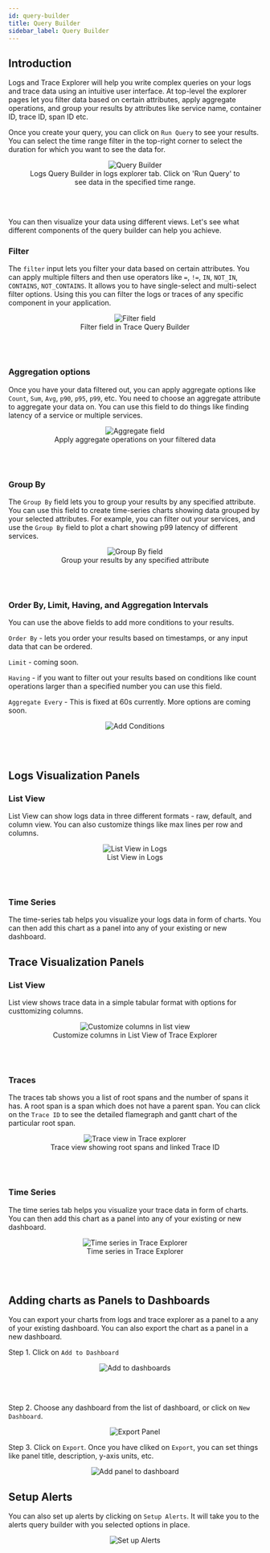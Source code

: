 ```yaml
---
id: query-builder
title: Query Builder
sidebar_label: Query Builder
---
```


## Introduction

Logs and Trace Explorer will help you write complex queries on your logs and trace data using an intuitive user interface. At top-level the explorer pages let you filter data based on certain attributes, apply aggregate operations, and group your results by attributes like service name, container ID, trace ID, span ID etc.

Once you create your query, you can click on `Run Query` to see your results. You can select the time range filter in the top-right corner to select the duration for which you want to see the data for.

<figure data-zoomable align='center'>
    <img src="/img/docs/query-builder/query_builder_hero.png" alt="Query Builder"/>
    <figcaption>Logs Query Builder in logs explorer tab. Click on 'Run Query' to see data in the specified time range.</figcaption>
</figure>

<br></br>

You can then visualize your data using different views. Let's see what different components of the query builder can help you achieve.

### Filter

The `filter` input lets you filter your data based on certain attributes. You can apply multiple filters and then use operators like `=`, `!=`, `IN`, `NOT_IN`, `CONTAINS`, `NOT_CONTAINS`. It allows you to have single-select and multi-select filter options. Using this you can filter the logs or traces of any specific component in your application.

<figure data-zoomable align='center'>
    <img src="/img/docs/query-builder/filter_field.png" alt="Filter field"/>
    <figcaption>Filter field in Trace Query Builder</figcaption>
</figure>

<br></br>

### Aggregation options

Once you have your data filtered out, you can apply aggregate options like `Count`, `Sum`, `Avg`, `p90`, `p95`, `p99`, etc. You need to choose an aggregate attribute to aggregate your data on. You can use this field to do things like finding latency of a service or multiple services. 

<figure data-zoomable align='center'>
    <img src="/img/docs/query-builder/aggregate_field.png" alt="Aggregate field"/>
    <figcaption>Apply aggregate operations on your filtered data</figcaption>
</figure>

<br></br>

### Group By

The `Group By` field lets you to group your results by any specified attribute. You can use this field to create time-series charts showing data grouped by your selected attributes. For example, you can filter out your services, and use the `Group By` field to plot a chart showing p99 latency of different services.

<figure data-zoomable align='center'>
    <img src="/img/docs/query-builder/group_by_field.png" alt="Group By field"/>
    <figcaption> Group your results by any specified attribute</figcaption>
</figure>

<br></br>


### Order By, Limit, Having, and Aggregation Intervals

You can use the above fields to add more conditions to your results. 

`Order By` - lets you order your results based on timestamps, or any input data that can be ordered.

`Limit` - coming soon.

`Having` - if you want to filter out your results based on conditions like count operations larger than a specified number you can use this field.

`Aggregate Every` - This is fixed at 60s currently. More options are coming soon.

<figure data-zoomable align='center'>
    <img src="/img/docs/query-builder/add_conditions.png" alt="Add Conditions"/>
</figure>

<br></br>


## Logs Visualization Panels

### List View

List View can show logs data in three different formats - raw, default, and column view. You can also customize things like max lines per row and columns.

<figure data-zoomable align='center'>
    <img src="/img/docs/query-builder/list_view_logs.png" alt="List View in Logs"/>
    <figcaption>List View in Logs</figcaption>
</figure>

<br></br>


### Time Series

The time-series tab helps you visualize your logs data in form of charts. You can then add this chart as a panel into any of your existing or new dashboard.


## Trace Visualization Panels

### List View

List view shows trace data in a simple tabular format with options for custtomizing columns. 

<figure data-zoomable align='center'>
    <img src="/img/docs/query-builder/list-view-traces.png" alt="Customize columns in list view"/>
    <figcaption>Customize columns in List View of Trace Explorer</figcaption>
</figure>

<br></br>

### Traces

The traces tab shows you a list of root spans and the number of spans it has. A root span is a span which does not have a parent span. You can click on the `Trace ID` to see the detailed flamegraph and gantt chart of the particular root span.

<figure data-zoomable align='center'>
    <img src="/img/docs/query-builder/trace-view.png" alt="Trace view in Trace explorer"/>
    <figcaption>Trace view showing root spans and linked Trace ID</figcaption>
</figure>

<br></br>

### Time Series

The time series tab helps you visualize your trace data in form of charts. You can then add this chart as a panel into any of your existing or new dashboard.

<figure data-zoomable align='center'>
    <img src="/img/docs/query-builder/time-series-traces.png" alt="Time series in Trace Explorer"/>
    <figcaption>Time series in Trace Explorer</figcaption>
</figure>

<br></br>

## Adding charts as Panels to Dashboards

You can export your charts from logs and trace explorer as a panel to a any of your existing dashboard. You can also export the chart as a panel in a new dashboard.

Step 1. Click on `Add to Dashboard`

<figure data-zoomable align='center'>
    <img src="/img/docs/query-builder/add-to-dashboards.png" alt="Add to dashboards"/>
</figure>

<br></br>

Step 2. Choose any dashboard from the list of dashboard, or click on `New Dashboard`.

<figure data-zoomable align='center'>
    <img src="/img/docs/query-builder/export_panel.png" alt="Export Panel"/>
</figure>

Step 3. Click on `Export`. Once you have cliked on `Export`, you can set things like panel title, description, y-axis units, etc.

<figure data-zoomable align='center'>
    <img src="/img/docs/query-builder/add-panel-to-dashboard.png" alt="Add panel to dashboard"/>
</figure>

## Setup Alerts

You can also set up alerts by clicking on `Setup Alerts`. It will take you to the alerts query builder with you selected options in place.

<figure data-zoomable align='center'>
    <img src="/img/docs/query-builder/setup-alerts.png" alt="Set up Alerts"/>
</figure>




